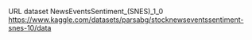 URL dataset NewsEventsSentiment_(SNES)_1_0
https://www.kaggle.com/datasets/parsabg/stocknewseventssentiment-snes-10/data
